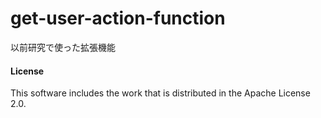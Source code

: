 # get-user-action-function
以前研究で使った拡張機能

#### License
This software includes the work that is distributed in the Apache License 2.0.
